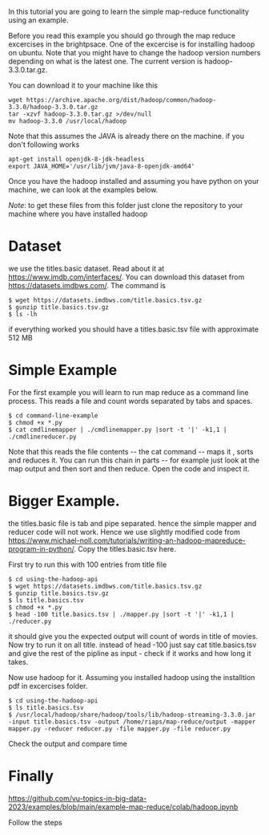 In this tutorial you are going to learn the simple map-reduce functionality using an example. 

Before you read this example you should go through the map reduce excercises in the brightpsace.
One of the excercise is for installing hadoop on ubuntu. Note that you might have to change the hadoop version numbers depending on what is the latest one.
The current version is hadoop-3.3.0.tar.gz.

You can download it to your machine like this

```
wget https://archive.apache.org/dist/hadoop/common/hadoop-3.3.0/hadoop-3.3.0.tar.gz
tar -xzvf hadoop-3.3.0.tar.gz >/dev/null
mv hadoop-3.3.0 /usr/local/hadoop
```

Note that this assumes the JAVA is already there on the machine. if you don't following works

```
apt-get install openjdk-8-jdk-headless
export JAVA_HOME='/usr/lib/jvm/java-8-openjdk-amd64'

```

Once you have the hadoop installed and assuming you have python on your machine, we can look at the examples below.

*Note*: to get these files from this folder just clone the repository to your machine where you have installed hadoop

# Dataset

we use the titles.basic dataset. Read about it at https://www.imdb.com/interfaces/. You can download this dataset from https://datasets.imdbws.com/.
The command is

```
$ wget https://datasets.imdbws.com/title.basics.tsv.gz
$ gunzip title.basics.tsv.gz
$ ls -lh
```

if everything worked you should have a titles.basic.tsv file with approximate 512 MB

# Simple Example

For the first example you will learn to run map reduce as a command line process. This reads a file and count words separated by tabs and spaces.

```
$ cd command-line-example
$ chmod +x *.py
$ cat cmdlinemapper | ./cmdlinemapper.py |sort -t '|' -k1,1 | ./cmdlinereducer.py
```

Note that this reads the file contents -- the cat command -- maps it , sorts and reduces it. You can run this chain in parts -- for example just look at the map output and then sort and then reduce. Open the code and inspect it.


# Bigger Example.

the titles.basic file is tab and pipe separated. hence the simple mapper and reducer code will not work. Hence we use slightly modified code from https://www.michael-noll.com/tutorials/writing-an-hadoop-mapreduce-program-in-python/. Copy the titles.basic.tsv here.

First try to run this with 100 entries from title file

```
$ cd using-the-hadoop-api
$ wget https://datasets.imdbws.com/title.basics.tsv.gz
$ gunzip title.basics.tsv.gz
$ ls title.basics.tsv
$ chmod +x *.py
$ head -100 title.basics.tsv | ./mapper.py |sort -t '|' -k1,1 | ./reducer.py
```

it should give you the expected output will count of words in title of movies. Now try to run it on all title. instead of head -100 just say cat title.basics.tsv and give the rest of the pipline as input - check if it works and how long it takes.

Now use hadoop for it. Assuming you installed hadoop using the installtion pdf in excercises folder.

```
$ cd using-the-hadoop-api
$ ls title.basics.tsv
$ /usr/local/hadoop/share/hadoop/tools/lib/hadoop-streaming-3.3.0.jar -input title.basics.tsv -output /home/riaps/map-reduce/output -mapper mapper.py -reducer reducer.py -file mapper.py -file reducer.py 
```

Check the output and compare time

# Finally 

https://github.com/vu-topics-in-big-data-2023/examples/blob/main/example-map-reduce/colab/hadoop.ipynb 

Follow the steps
